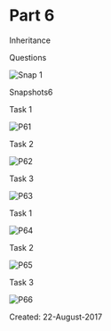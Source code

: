 # Part 6

Inheritance

Questions

![Snap 1](https://github.com/Kashyap-Nirmal/Practice_Modules/blob/master/Java/Part%206/Screenshot/Screenshot%20(1443).png)

Snapshots6

Task 1

![P61](https://github.com/Kashyap-Nirmal/Practice_Modules/blob/master/Java/Part%206/Screenshot/P61.jpg)

Task 2

![P62](https://github.com/Kashyap-Nirmal/Practice_Modules/blob/master/Java/Part%206/Screenshot/P62.jpg)

Task 3

![P63](https://github.com/Kashyap-Nirmal/Practice_Modules/blob/master/Java/Part%206/Screenshot/P63.jpg)

Task 1

![P64](https://github.com/Kashyap-Nirmal/Practice_Modules/blob/master/Java/Part%206/Screenshot/P64.jpg)

Task 2

![P65](https://github.com/Kashyap-Nirmal/Practice_Modules/blob/master/Java/Part%206/Screenshot/P65.jpg)

Task 3

![P66](https://github.com/Kashyap-Nirmal/Practice_Modules/blob/master/Java/Part%206/Screenshot/P66.jpg)

Created: 22-August-2017
